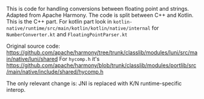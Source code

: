 This is code for handling conversions between floating point and strings.
Adapted from Apache Harmony.
The code is split between C++ and Kotlin. This is the C++ part.
For kotlin part look in `kotlin-native/runtime/src/main/kotlin/kotlin/native/internal` for
`NumberConverter.kt` and `FloatingPointParser.kt`

Original source code: https://github.com/apache/harmony/tree/trunk/classlib/modules/luni/src/main/native/luni/shared
For `hycomp.h` it's https://github.com/apache/harmony/blob/trunk/classlib/modules/portlib/src/main/native/include/shared/hycomp.h

The only relevant change is: JNI is replaced with K/N runtime-specific interop.
